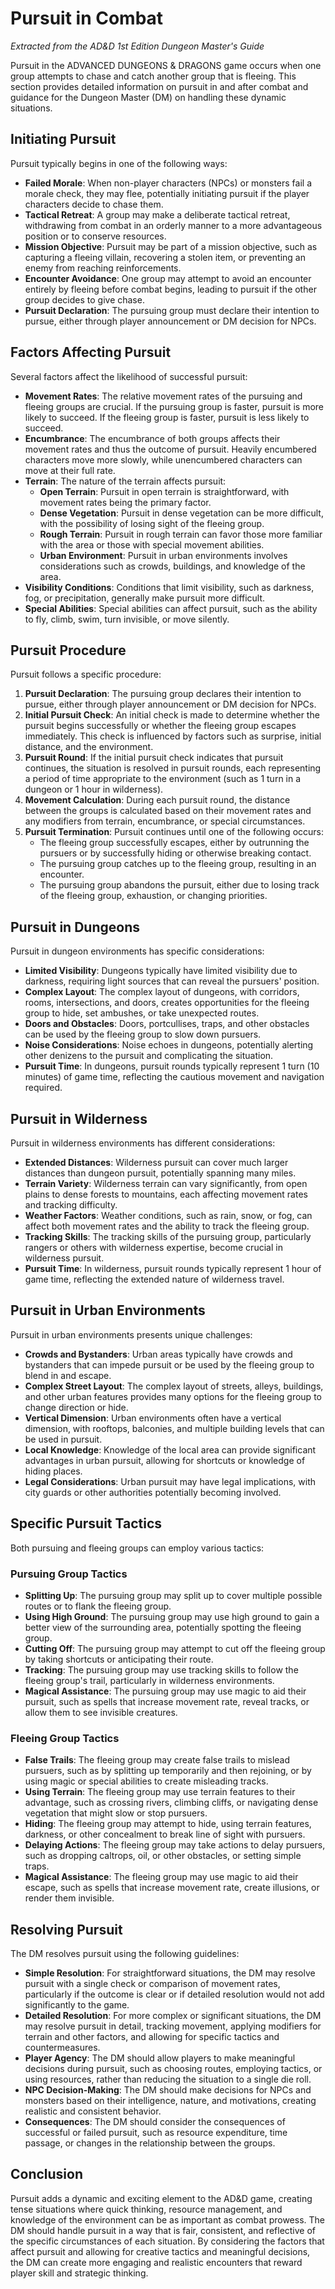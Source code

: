 # Pursuit in Combat

*Extracted from the AD&D 1st Edition Dungeon Master's Guide*

Pursuit in the ADVANCED DUNGEONS & DRAGONS game occurs when one group attempts to chase and catch another group that is fleeing. This section provides detailed information on pursuit in and after combat and guidance for the Dungeon Master (DM) on handling these dynamic situations.

## Initiating Pursuit

Pursuit typically begins in one of the following ways:

- **Failed Morale**: When non-player characters (NPCs) or monsters fail a morale check, they may flee, potentially initiating pursuit if the player characters decide to chase them.
- **Tactical Retreat**: A group may make a deliberate tactical retreat, withdrawing from combat in an orderly manner to a more advantageous position or to conserve resources.
- **Mission Objective**: Pursuit may be part of a mission objective, such as capturing a fleeing villain, recovering a stolen item, or preventing an enemy from reaching reinforcements.
- **Encounter Avoidance**: One group may attempt to avoid an encounter entirely by fleeing before combat begins, leading to pursuit if the other group decides to give chase.
- **Pursuit Declaration**: The pursuing group must declare their intention to pursue, either through player announcement or DM decision for NPCs.

## Factors Affecting Pursuit

Several factors affect the likelihood of successful pursuit:

- **Movement Rates**: The relative movement rates of the pursuing and fleeing groups are crucial. If the pursuing group is faster, pursuit is more likely to succeed. If the fleeing group is faster, pursuit is less likely to succeed.
- **Encumbrance**: The encumbrance of both groups affects their movement rates and thus the outcome of pursuit. Heavily encumbered characters move more slowly, while unencumbered characters can move at their full rate.
- **Terrain**: The nature of the terrain affects pursuit:
  - **Open Terrain**: Pursuit in open terrain is straightforward, with movement rates being the primary factor.
  - **Dense Vegetation**: Pursuit in dense vegetation can be more difficult, with the possibility of losing sight of the fleeing group.
  - **Rough Terrain**: Pursuit in rough terrain can favor those more familiar with the area or those with special movement abilities.
  - **Urban Environment**: Pursuit in urban environments involves considerations such as crowds, buildings, and knowledge of the area.
- **Visibility Conditions**: Conditions that limit visibility, such as darkness, fog, or precipitation, generally make pursuit more difficult.
- **Special Abilities**: Special abilities can affect pursuit, such as the ability to fly, climb, swim, turn invisible, or move silently.

## Pursuit Procedure

Pursuit follows a specific procedure:

1. **Pursuit Declaration**: The pursuing group declares their intention to pursue, either through player announcement or DM decision for NPCs.
2. **Initial Pursuit Check**: An initial check is made to determine whether the pursuit begins successfully or whether the fleeing group escapes immediately. This check is influenced by factors such as surprise, initial distance, and the environment.
3. **Pursuit Round**: If the initial pursuit check indicates that pursuit continues, the situation is resolved in pursuit rounds, each representing a period of time appropriate to the environment (such as 1 turn in a dungeon or 1 hour in wilderness).
4. **Movement Calculation**: During each pursuit round, the distance between the groups is calculated based on their movement rates and any modifiers from terrain, encumbrance, or special circumstances.
5. **Pursuit Termination**: Pursuit continues until one of the following occurs:
   - The fleeing group successfully escapes, either by outrunning the pursuers or by successfully hiding or otherwise breaking contact.
   - The pursuing group catches up to the fleeing group, resulting in an encounter.
   - The pursuing group abandons the pursuit, either due to losing track of the fleeing group, exhaustion, or changing priorities.

## Pursuit in Dungeons

Pursuit in dungeon environments has specific considerations:

- **Limited Visibility**: Dungeons typically have limited visibility due to darkness, requiring light sources that can reveal the pursuers' position.
- **Complex Layout**: The complex layout of dungeons, with corridors, rooms, intersections, and doors, creates opportunities for the fleeing group to hide, set ambushes, or take unexpected routes.
- **Doors and Obstacles**: Doors, portcullises, traps, and other obstacles can be used by the fleeing group to slow down pursuers.
- **Noise Considerations**: Noise echoes in dungeons, potentially alerting other denizens to the pursuit and complicating the situation.
- **Pursuit Time**: In dungeons, pursuit rounds typically represent 1 turn (10 minutes) of game time, reflecting the cautious movement and navigation required.

## Pursuit in Wilderness

Pursuit in wilderness environments has different considerations:

- **Extended Distances**: Wilderness pursuit can cover much larger distances than dungeon pursuit, potentially spanning many miles.
- **Terrain Variety**: Wilderness terrain can vary significantly, from open plains to dense forests to mountains, each affecting movement rates and tracking difficulty.
- **Weather Factors**: Weather conditions, such as rain, snow, or fog, can affect both movement rates and the ability to track the fleeing group.
- **Tracking Skills**: The tracking skills of the pursuing group, particularly rangers or others with wilderness expertise, become crucial in wilderness pursuit.
- **Pursuit Time**: In wilderness, pursuit rounds typically represent 1 hour of game time, reflecting the extended nature of wilderness travel.

## Pursuit in Urban Environments

Pursuit in urban environments presents unique challenges:

- **Crowds and Bystanders**: Urban areas typically have crowds and bystanders that can impede pursuit or be used by the fleeing group to blend in and escape.
- **Complex Street Layout**: The complex layout of streets, alleys, buildings, and other urban features provides many options for the fleeing group to change direction or hide.
- **Vertical Dimension**: Urban environments often have a vertical dimension, with rooftops, balconies, and multiple building levels that can be used in pursuit.
- **Local Knowledge**: Knowledge of the local area can provide significant advantages in urban pursuit, allowing for shortcuts or knowledge of hiding places.
- **Legal Considerations**: Urban pursuit may have legal implications, with city guards or other authorities potentially becoming involved.

## Specific Pursuit Tactics

Both pursuing and fleeing groups can employ various tactics:

### Pursuing Group Tactics
- **Splitting Up**: The pursuing group may split up to cover multiple possible routes or to flank the fleeing group.
- **Using High Ground**: The pursuing group may use high ground to gain a better view of the surrounding area, potentially spotting the fleeing group.
- **Cutting Off**: The pursuing group may attempt to cut off the fleeing group by taking shortcuts or anticipating their route.
- **Tracking**: The pursuing group may use tracking skills to follow the fleeing group's trail, particularly in wilderness environments.
- **Magical Assistance**: The pursuing group may use magic to aid their pursuit, such as spells that increase movement rate, reveal tracks, or allow them to see invisible creatures.

### Fleeing Group Tactics
- **False Trails**: The fleeing group may create false trails to mislead pursuers, such as by splitting up temporarily and then rejoining, or by using magic or special abilities to create misleading tracks.
- **Using Terrain**: The fleeing group may use terrain features to their advantage, such as crossing rivers, climbing cliffs, or navigating dense vegetation that might slow or stop pursuers.
- **Hiding**: The fleeing group may attempt to hide, using terrain features, darkness, or other concealment to break line of sight with pursuers.
- **Delaying Actions**: The fleeing group may take actions to delay pursuers, such as dropping caltrops, oil, or other obstacles, or setting simple traps.
- **Magical Assistance**: The fleeing group may use magic to aid their escape, such as spells that increase movement rate, create illusions, or render them invisible.

## Resolving Pursuit

The DM resolves pursuit using the following guidelines:

- **Simple Resolution**: For straightforward situations, the DM may resolve pursuit with a single check or comparison of movement rates, particularly if the outcome is clear or if detailed resolution would not add significantly to the game.
- **Detailed Resolution**: For more complex or significant situations, the DM may resolve pursuit in detail, tracking movement, applying modifiers for terrain and other factors, and allowing for specific tactics and countermeasures.
- **Player Agency**: The DM should allow players to make meaningful decisions during pursuit, such as choosing routes, employing tactics, or using resources, rather than reducing the situation to a single die roll.
- **NPC Decision-Making**: The DM should make decisions for NPCs and monsters based on their intelligence, nature, and motivations, creating realistic and consistent behavior.
- **Consequences**: The DM should consider the consequences of successful or failed pursuit, such as resource expenditure, time passage, or changes in the relationship between the groups.

## Conclusion

Pursuit adds a dynamic and exciting element to the AD&D game, creating tense situations where quick thinking, resource management, and knowledge of the environment can be as important as combat prowess. The DM should handle pursuit in a way that is fair, consistent, and reflective of the specific circumstances of each situation. By considering the factors that affect pursuit and allowing for creative tactics and meaningful decisions, the DM can create more engaging and realistic encounters that reward player skill and strategic thinking.
